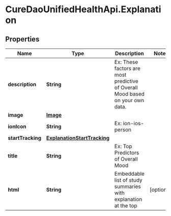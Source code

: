# CureDaoUnifiedHealthApi.Explanation

## Properties

Name | Type | Description | Notes
------------ | ------------- | ------------- | -------------
**description** | **String** | Ex: These factors are most predictive of Overall Mood based on your own data. | 
**image** | [**Image**](Image.md) |  | 
**ionIcon** | **String** | Ex: ion-ios-person | 
**startTracking** | [**ExplanationStartTracking**](ExplanationStartTracking.md) |  | 
**title** | **String** | Ex: Top Predictors of Overall Mood | 
**html** | **String** | Embeddable list of study summaries with explanation at the top | [optional] 


